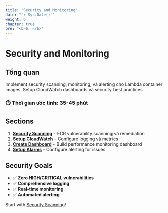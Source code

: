 ```yaml
---
title: "Security and Monitoring"
date: "`r Sys.Date()`"
weight: 6
chapter: true
pre: "<b>6. </b>"
---
```


# Security and Monitoring

## Tổng quan

Implement security scanning, monitoring, và alerting cho Lambda container images. Setup CloudWatch dashboards và security best practices.

### ⏱️ **Thời gian ước tính**: 35-45 phút

## Sections

1. [**Security Scanning**](6.1-security-scanning/) - ECR vulnerability scanning và remediation
2. [**Setup CloudWatch**](6.2-setup-cloudwatch/) - Configure logging và metrics
3. [**Create Dashboard**](6.3-create-dashboard/) - Build performance monitoring dashboard
4. [**Setup Alarms**](6.4-setup-alarms/) - Configure alerting for issues

## Security Goals

- ✅ **Zero HIGH/CRITICAL vulnerabilities**
- ✅ **Comprehensive logging**
- ✅ **Real-time monitoring**
- ✅ **Automated alerting**

Start with [Security Scanning](6.1-security-scanning/)!